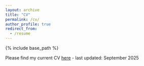 ```yaml
---
layout: archive
title: "CV"
permalink: /cv/
author_profile: true
redirect_from:
  - /resume
---
```


{% include base_path %}

Please find my current CV [here](/files/CV_Dr._Laura_Isabelle_Klatt_ENG.pdf) - last updated: September 2025
